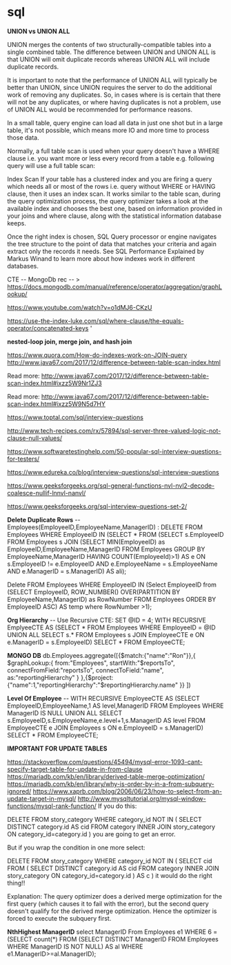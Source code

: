 # sql

**UNION vs UNION ALL**

UNION merges the contents of two structurally-compatible tables into a single combined table. The difference between UNION and UNION ALL is that UNION will omit duplicate records whereas UNION ALL will include duplicate records.

It is important to note that the performance of UNION ALL will typically be better than UNION, since UNION requires the server to do the additional work of removing any duplicates. So, in cases where is is certain that there will not be any duplicates, or where having duplicates is not a problem, use of UNION ALL would be recommended for performance reasons.


In a small table, query engine can load all data in just one shot but in a large table, it's not possible, which means more IO and more time to process those data.

Normally, a full table scan is used when your query doesn't have a WHERE clause i.e. you want more or less every record from a table e.g. following query will use a full table scan:

Index Scan
If your table has a clustered index and you are firing a query which needs all or most of the rows i.e. query without WHERE or HAVING clause, then it uses an index scan. It works similar to the table scan, during the query optimization process, the query optimizer takes a look at the available index and chooses the best one, based on information provided in your joins and where clause, along with the statistical information database keeps.

Once the right index is chosen, SQL Query processor or engine navigates the tree structure to the point of data that matches your criteria and again extract only the records it needs. See SQL Performance Explained by Markus Winand to learn more about how indexes work in different databases.

CTE -- 
MongoDb rec -- > https://docs.mongodb.com/manual/reference/operator/aggregation/graphLookup/

https://www.youtube.com/watch?v=o1dMJ6-CKzU

https://use-the-index-luke.com/sql/where-clause/the-equals-operator/concatenated-keys
'

**nested-loop join, merge join, and hash join**


https://www.quora.com/How-do-indexes-work-on-JOIN-query
http://www.java67.com/2017/12/difference-between-table-scan-index.html

Read more: http://www.java67.com/2017/12/difference-between-table-scan-index.html#ixzz5W9Nr1ZJ3

Read more: http://www.java67.com/2017/12/difference-between-table-scan-index.html#ixzz5W9N5d7HY

https://www.toptal.com/sql/interview-questions

http://www.tech-recipes.com/rx/57894/sql-server-three-valued-logic-not-clause-null-values/

https://www.softwaretestinghelp.com/50-popular-sql-interview-questions-for-testers/


https://www.edureka.co/blog/interview-questions/sql-interview-questions


https://www.geeksforgeeks.org/sql-general-functions-nvl-nvl2-decode-coalesce-nullif-lnnvl-nanvl/

https://www.geeksforgeeks.org/sql-interview-questions-set-2/


**Delete Duplicate Rows** -- Employees(EmployeeID,EmployeeName,ManagerID) :
DELETE FROM Employees WHERE EmployeeID IN (SELECT * FROM (SELECT s.EmployeeID FROM Employees s JOIN (SELECT MIN(EmployeeID) as EmployeeID,EmployeeName,ManagerID FROM Employees GROUP BY EmployeeName,ManagerID HAVING COUNT(EmployeeId)>1) AS e ON s.EmployeeID != e.EmployeeID AND e.EmployeeName = s.EmployeeName AND e.ManagerID = s.ManagerID) AS ali);

Delete FROM Employees WHERE EmployeeID IN (Select EmployeeID from (SELECT EmployeeID, ROW_NUMBER() OVER(PARTITION BY EmployeeName,ManagerID) as RowNumber FROM Employees ORDER BY EmployeeID ASC) AS temp where RowNumber >1);

**Org Hierarchy** -- Use Recursive CTE: 
SET @ID = 4;
WITH RECURSIVE EmplyeeCTE AS (SELECT * FROM Employees WHERE EmployeeID = @ID UNION ALL SELECT s.* FROM Employees s JOIN EmployeeCTE e ON e.ManagerID = s.EmployeeID) SELECT * FROM EmployeeCTE;

**MONGO DB** db.Employees.aggregate([{$match:{"name":"Ron"}},{
    $graphLookup:{
        from:"Employees",
        startWith:"$reportsTo",
        connectFromField:"reportsTo",
        connectToField:"name",
        as:"reportingHierarchy"
        }
    },{$project:{"name":1,"reportingHierarchy":"$reportingHierarchy.name"
        }}
    ])

**Level Of Employee** -- 
WITH RECURSIVE EmployeeCTE AS (SELECT EmployeeID,EmployeeName,1 AS level,ManagerID FROM Employees WHERE ManagerID IS NULL UNION ALL SELECT s.EmployeeID,s.EmployeeName,e.level+1,s.ManagerID AS level FROM EmployeeCTE e JOIN Employees s ON e.EmployeeID = s.ManagerID) SELECT * FROM EmployeeCTE;

**IMPORTANT FOR UPDATE TABLES** 

https://stackoverflow.com/questions/45494/mysql-error-1093-cant-specify-target-table-for-update-in-from-clause
https://mariadb.com/kb/en/library/derived-table-merge-optimization/
https://mariadb.com/kb/en/library/why-is-order-by-in-a-from-subquery-ignored/
https://www.xaprb.com/blog/2006/06/23/how-to-select-from-an-update-target-in-mysql/
http://www.mysqltutorial.org/mysql-window-functions/mysql-rank-function/
If you do this:

DELETE FROM story_category
WHERE category_id NOT IN (
        SELECT DISTINCT category.id AS cid FROM category 
        INNER JOIN story_category ON category_id=category.id
)
you are going to get an error.

But if you wrap the condition in one more select:

DELETE FROM story_category
WHERE category_id NOT IN (
    SELECT cid FROM (
        SELECT DISTINCT category.id AS cid FROM category 
        INNER JOIN story_category ON category_id=category.id
    ) AS c
)
it would do the right thing!!

Explanation: The query optimizer does a derived merge optimization for the first query (which causes it to fail with the error), but the second query doesn't qualify for the derived merge optimization. Hence the optimizer is forced to execute the subquery first.


**NthHighest ManagerID**
select ManagerID  From Employees e1 WHERE 6 = (SELECT count(*) FROM (SELECT DISTINCT ManagerID FROM Employees WHERE ManagerID IS NOT NULL) AS al WHERE e1.ManagerID>=al.ManagerID);




